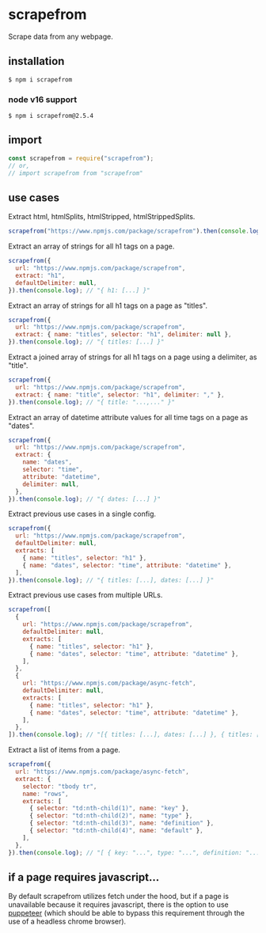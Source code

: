 # scrapefrom

Scrape data from any webpage.

## installation

```
$ npm i scrapefrom
```

### node v16 support

```
$ npm i scrapefrom@2.5.4
```

## import

```javascript
const scrapefrom = require("scrapefrom");
// or,
// import scrapefrom from "scrapefrom"
```

## use cases

Extract html, htmlSplits, htmlStripped, htmlStrippedSplits.

```javascript
scrapefrom("https://www.npmjs.com/package/scrapefrom").then(console.log);
```

Extract an array of strings for all h1 tags on a page.

```javascript
scrapefrom({
  url: "https://www.npmjs.com/package/scrapefrom",
  extract: "h1",
  defaultDelimiter: null,
}).then(console.log); // "{ h1: [...] }"
```

Extract an array of strings for all h1 tags on a page as "titles".

```javascript
scrapefrom({
  url: "https://www.npmjs.com/package/scrapefrom",
  extract: { name: "titles", selector: "h1", delimiter: null },
}).then(console.log); // "{ titles: [...] }"
```

Extract a joined array of strings for all h1 tags on a page using a delimiter, as "title".

```javascript
scrapefrom({
  url: "https://www.npmjs.com/package/scrapefrom",
  extract: { name: "title", selector: "h1", delimiter: "," },
}).then(console.log); // "{ title: "...,..." }"
```

Extract an array of datetime attribute values for all time tags on a page as "dates".

```javascript
scrapefrom({
  url: "https://www.npmjs.com/package/scrapefrom",
  extract: {
    name: "dates",
    selector: "time",
    attribute: "datetime",
    delimiter: null,
  },
}).then(console.log); // "{ dates: [...] }"
```

Extract previous use cases in a single config.

```javascript
scrapefrom({
  url: "https://www.npmjs.com/package/scrapefrom",
  defaultDelimiter: null,
  extracts: [
    { name: "titles", selector: "h1" },
    { name: "dates", selector: "time", attribute: "datetime" },
  ],
}).then(console.log); // "{ titles: [...], dates: [...] }"
```

Extract previous use cases from multiple URLs.

```javascript
scrapefrom([
  {
    url: "https://www.npmjs.com/package/scrapefrom",
    defaultDelimiter: null,
    extracts: [
      { name: "titles", selector: "h1" },
      { name: "dates", selector: "time", attribute: "datetime" },
    ],
  },
  {
    url: "https://www.npmjs.com/package/async-fetch",
    defaultDelimiter: null,
    extracts: [
      { name: "titles", selector: "h1" },
      { name: "dates", selector: "time", attribute: "datetime" },
    ],
  },
]).then(console.log); // "[{ titles: [...], dates: [...] }, { titles: [...], dates: [...] }]"
```

Extract a list of items from a page.

```javascript
scrapefrom({
  url: "https://www.npmjs.com/package/async-fetch",
  extract: {
    selector: "tbody tr",
    name: "rows",
    extracts: [
      { selector: "td:nth-child(1)", name: "key" },
      { selector: "td:nth-child(2)", name: "type" },
      { selector: "td:nth-child(3)", name: "definition" },
      { selector: "td:nth-child(4)", name: "default" },
    ],
  },
}).then(console.log); // "[ { key: "...", type: "...", definition: "...", default: "..." }, ...]"
```

## if a page requires javascript...

By default scrapefrom utilizes fetch under the hood, but if a page is unavailable because it requires javascript, there is the option to use [puppeteer](https://www.npmjs.com/package/puppeteer) (which should be able to bypass this requirement through the use of a headless chrome browser).
